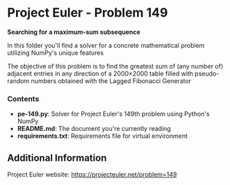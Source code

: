 # Project Euler - Problem 149

__Searching for a maximum-sum subsequence__


In this folder you'll find a solver for a concrete mathematical problem utilizing NumPy's unique features


The objective of this problem is to find the greatest sum of (any number of) adjacent entries in any direction of a 2000×2000 table filled with pseudo-random numbers obtained with the Lagged Fibonacci Generator


### Contents
* __pe-149.py__: Solver for Project Euler's 149th problem using Python's NumPy
* __README.md__: The document you're currently reading
* __requirements.txt__: Requirements file for virtual environment

## Additional Information 
Project Euler website: https://projecteuler.net/problem=149
